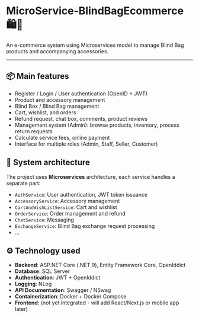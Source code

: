 # MicroService-BlindBagEcommerce 🛍️🎁

An e-commerce system using Microservices model to manage Blind Bag products and accompanying accessories.

---
## 📦 Main features

- Register / Login / User authentication (OpenID + JWT)
- Product and accessory management
- Blind Box / Blind Bag management
- Cart, wishlist, and orders
- Refund request, chat box, comments, product reviews
- Management system (Admin): browse products, inventory, process return requests
- Calculate service fees, online payment
- Interface for multiple roles (Admin, Staff, Seller, Customer)

## 🧱 System architecture

The project uses **Microservices** architecture, each service handles a separate part:

- `AuthService`: User authentication, JWT token issuance
- `AccessoryService`: Accessory management
- `CartAndWishListService`: Cart and wishlist
- `OrderService`: Order management and refund
- `ChatService`: Messaging
- `ExchangeService`: Blind Bag exchange request processing
- ...

## ⚙️ Technology used

- **Backend**: ASP.NET Core (.NET 9), Entity Framework Core, OpenIddict
- **Database**: SQL Server
- **Authentication**: JWT + OpenIddict
- **Logging**: NLog
- **API Documentation**: Swagger / NSwag
- **Containerization**: Docker + Docker Compose
- **Frontend**: (not yet integrated - will add React/Next.js or mobile app later)